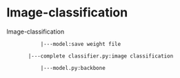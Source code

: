 # Image-classification

Image-classification

	           |---model:save weight file

		   |---complete classifier.py:image classification

    		   |---model.py:backbone
